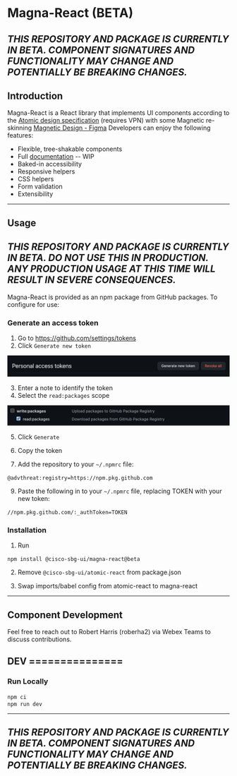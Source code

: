 # Magna-React (BETA)

## *THIS REPOSITORY AND PACKAGE IS CURRENTLY IN BETA. COMPONENT SIGNATURES AND FUNCTIONALITY MAY CHANGE AND POTENTIALLY BE BREAKING CHANGES.*

## Introduction

Magna-React is a React library that implements UI components according to the [Atomic design specification](http://ux-document-lnx/~designer/sbg-ux/components/atoms/getting-started.html) (requires VPN) with some Magnetic re-skinning [Magnetic Design - Figma](https://www.figma.com/file/oVZWatImEIbl1c8sjdGxi0/%F0%9F%A7%B2--Magnetic-Design-Library) Developers can enjoy the following features:

- Flexible, tree-shakable components
- Full [documentation](https://magna-react.vercel.app/) -- WIP
- Baked-in accessibility
- Responsive helpers
- CSS helpers
- Form validation
- Extensibility

-------------

## Usage

## *THIS REPOSITORY AND PACKAGE IS CURRENTLY IN BETA. DO _NOT_ USE THIS IN PRODUCTION. ANY PRODUCTION USAGE AT THIS TIME WILL RESULT IN SEVERE CONSEQUENCES.*

Magna-React is provided as an npm package from GitHub packages. To configure for use:

### Generate an access token

1) Go to https://github.com/settings/tokens
2) Click `Generate new token`

![generate token](./docs/images/github/generate_token.png)

3) Enter a note to identify the token
4) Select the `read:packages` scope

![package scope](./docs/images/github/package_scope.png)

5) Click `Generate`
6) Copy the token

8) Add the repository to your `~/.npmrc` file:

```
@advthreat:registry=https://npm.pkg.github.com
```

9) Paste the following in to your `~/.npmrc` file, replacing TOKEN with your new token:

```
//npm.pkg.github.com/:_authToken=TOKEN
```

### Installation

1) Run

```
npm install @cisco-sbg-ui/magna-react@beta
```

2) Remove `@cisco-sbg-ui/atomic-react` from package.json

3) Swap imports/babel config from atomic-react to magna-react

-------------

## Component Development

Feel free to reach out to Robert Harris (roberha2) via Webex Teams to discuss contributions.
## DEV ===============
### Run Locally
```
npm ci
npm run dev
```

-------------

## *THIS REPOSITORY AND PACKAGE IS CURRENTLY IN BETA. COMPONENT SIGNATURES AND FUNCTIONALITY MAY CHANGE AND POTENTIALLY BE BREAKING CHANGES.*
